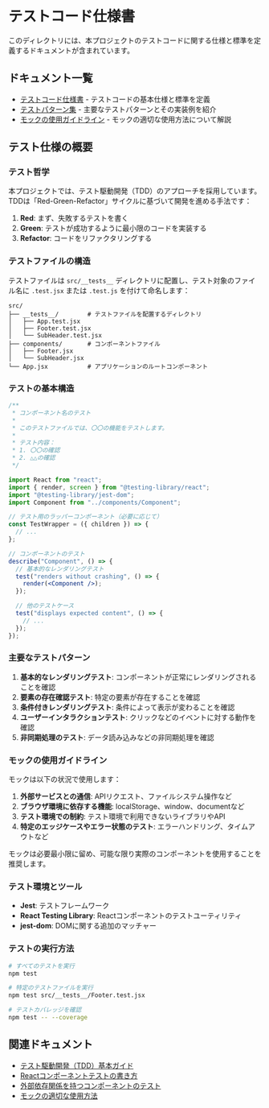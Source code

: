 # テストコード仕様書

このディレクトリには、本プロジェクトのテストコードに関する仕様と標準を定義するドキュメントが含まれています。

## ドキュメント一覧

- [テストコード仕様書](./test-specifications.md) - テストコードの基本仕様と標準を定義
- [テストパターン集](./test-patterns.md) - 主要なテストパターンとその実装例を紹介
- [モックの使用ガイドライン](./mocking-guidelines.md) - モックの適切な使用方法について解説

## テスト仕様の概要

### テスト哲学

本プロジェクトでは、テスト駆動開発（TDD）のアプローチを採用しています。TDDは「Red-Green-Refactor」サイクルに基づいて開発を進める手法です：

1. **Red**: まず、失敗するテストを書く
2. **Green**: テストが成功するように最小限のコードを実装する
3. **Refactor**: コードをリファクタリングする

### テストファイルの構造

テストファイルは `src/__tests__` ディレクトリに配置し、テスト対象のファイル名に `.test.jsx` または `.test.js` を付けて命名します：

```
src/
├── __tests__/        # テストファイルを配置するディレクトリ
│   ├── App.test.jsx
│   ├── Footer.test.jsx
│   └── SubHeader.test.jsx
├── components/       # コンポーネントファイル
│   ├── Footer.jsx
│   └── SubHeader.jsx
└── App.jsx           # アプリケーションのルートコンポーネント
```

### テストの基本構造

```jsx
/**
 * コンポーネント名のテスト
 *
 * このテストファイルでは、〇〇の機能をテストします。
 *
 * テスト内容：
 * 1. 〇〇の確認
 * 2. △△の確認
 */

import React from "react";
import { render, screen } from "@testing-library/react";
import "@testing-library/jest-dom";
import Component from "../components/Component";

// テスト用のラッパーコンポーネント（必要に応じて）
const TestWrapper = ({ children }) => {
  // ...
};

// コンポーネントのテスト
describe("Component", () => {
  // 基本的なレンダリングテスト
  test("renders without crashing", () => {
    render(<Component />);
  });

  // 他のテストケース
  test("displays expected content", () => {
    // ...
  });
});
```

### 主要なテストパターン

1. **基本的なレンダリングテスト**: コンポーネントが正常にレンダリングされることを確認
2. **要素の存在確認テスト**: 特定の要素が存在することを確認
3. **条件付きレンダリングテスト**: 条件によって表示が変わることを確認
4. **ユーザーインタラクションテスト**: クリックなどのイベントに対する動作を確認
5. **非同期処理のテスト**: データ読み込みなどの非同期処理を確認

### モックの使用ガイドライン

モックは以下の状況で使用します：

1. **外部サービスとの通信**: APIリクエスト、ファイルシステム操作など
2. **ブラウザ環境に依存する機能**: localStorage、window、documentなど
3. **テスト環境での制約**: テスト環境で利用できないライブラリやAPI
4. **特定のエッジケースやエラー状態のテスト**: エラーハンドリング、タイムアウトなど

モックは必要最小限に留め、可能な限り実際のコンポーネントを使用することを推奨します。

### テスト環境とツール

- **Jest**: テストフレームワーク
- **React Testing Library**: Reactコンポーネントのテストユーティリティ
- **jest-dom**: DOMに関する追加のマッチャー

### テストの実行方法

```bash
# すべてのテストを実行
npm test

# 特定のテストファイルを実行
npm test src/__tests__/Footer.test.jsx

# テストカバレッジを確認
npm test -- --coverage
```

## 関連ドキュメント

- [テスト駆動開発（TDD）基本ガイド](../TDD/basic-guide.md)
- [Reactコンポーネントテストの書き方](../TDD/component-testing.md)
- [外部依存関係を持つコンポーネントのテスト](../TDD/testing-with-dependencies.md)
- [モックの適切な使用方法](../TDD/when-to-use-mocks.md)